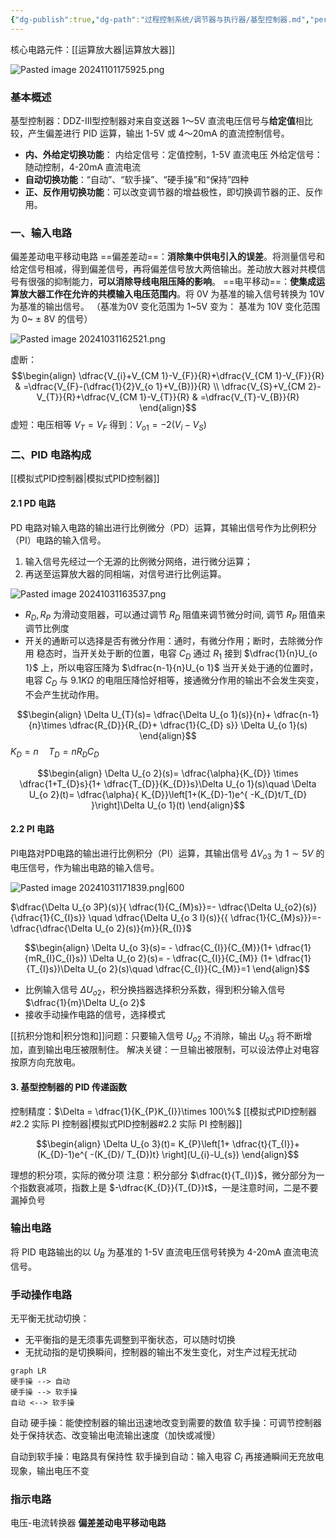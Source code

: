 ```yaml
---
{"dg-publish":true,"dg-path":"过程控制系统/调节器与执行器/基型控制器.md","permalink":"/过程控制系统/调节器与执行器/基型控制器/","dgPassFrontmatter":true,"noteIcon":"","created":"2024-10-08T09:53:27.180+08:00","updated":"2024-11-02T18:03:50.289+08:00"}
---
```



核心电路元件：[[运算放大器\|运算放大器]]

![Pasted image 20241101175925.png](/img/user/%E5%8A%9F%E8%83%BD%E6%80%A7%E6%96%87%E4%BB%B6%E5%A4%B9/%E8%BD%BD%E5%85%A5%E7%9A%84%E5%AA%92%E4%BD%93%E8%B5%84%E6%BA%90/Pasted%20image%2020241101175925.png)

### 基本概述
基型控制器：DDZ-Ⅲ型控制器对来自变送器 1～5V 直流电压信号与**给定值**相比较，产生偏差进行 PID 运算，输出 1-5V 或 4～20mA 的直流控制信号。
- **内、外给定切换功能**：
	内给定信号：定值控制，1-5V 直流电压
	外给定信号：随动控制，4-20mA 直流电流
- **自动切换功能**：“自动”、“软手操”、“硬手操”和“保持”四种
- **正、反作用切换功能**：可以改变调节器的增益极性，即切换调节器的正、反作用。

### 一、输入电路
偏差差动电平移动电路
==偏差差动==：**消除集中供电引入的误差**。将测量信号和给定信号相减，得到偏差信号，再将偏差信号放大两倍输出。差动放大器对共模信号有很强的抑制能力，**可以消除导线电阻压降的影响**。
==电平移动==：**使集成运算放大器工作在允许的共模输入电压范围内**。将 0V 为基准的输入信号转换为 10V 为基准的输出信号。
（基准为0V 变化范围为 1~5V 变为： 基准为 10V 变化范围为 0~ $\pm$ 8V 的信号）


![Pasted image 20241031162521.png](/img/user/%E5%8A%9F%E8%83%BD%E6%80%A7%E6%96%87%E4%BB%B6%E5%A4%B9/%E8%BD%BD%E5%85%A5%E7%9A%84%E5%AA%92%E4%BD%93%E8%B5%84%E6%BA%90/Pasted%20image%2020241031162521.png)


虚断：
$$\begin{align}
\dfrac{V_{i}+V_{CM 1}-V_{F}}{R}+\dfrac{V_{CM 1}-V_{F}}{R} & =\dfrac{V_{F}-(\dfrac{1}{2}V_{o 1}+V_{B})}{R} \\
\dfrac{V_{S}+V_{CM 2}-V_{T}}{R}+\dfrac{V_{CM 1}-V_{T}}{R} & =\dfrac{V_{T}-V_{B}}{R} 
\end{align}$$
虚短：电压相等 $V_{T}=V_{F}$
得到：$V_{o 1}=-2(V_{i}-V_{S})$

### 二、PID 电路构成
[[模拟式PID控制器\|模拟式PID控制器]]
#### 2.1 PD 电路
PD 电路对输入电路的输出进行比例微分（PD）运算，其输出信号作为比例积分（PI）电路的输入信号。
1. 输入信号先经过一个无源的比例微分网络，进行微分运算；
2. 再送至运算放大器的同相端，对信号进行比例运算。

![Pasted image 20241031163537.png](/img/user/%E5%8A%9F%E8%83%BD%E6%80%A7%E6%96%87%E4%BB%B6%E5%A4%B9/%E8%BD%BD%E5%85%A5%E7%9A%84%E5%AA%92%E4%BD%93%E8%B5%84%E6%BA%90/Pasted%20image%2020241031163537.png)

-  $R_{D},R_{P}$ 为滑动变阻器，可以通过调节 $R_{D}$ 阻值来调节微分时间, 调节 $R_{P}$ 阻值来调节比例度
- 开关的通断可以选择是否有微分作用：通时，有微分作用；断时，去除微分作用
	稳态时，当开关处于断的位置，电容 $C_{D}$ 通过 $R_{1}$ 接到 $\dfrac{1}{n}U_{o 1}$ 上，所以电容压降为 $\dfrac{n-1}{n}U_{o 1}$
	当开关处于通的位置时，电容 $C_{D}$ 与 $9.1K \Omega$ 的电阻压降恰好相等，接通微分作用的输出不会发生突变，不会产生扰动作用。

$$\begin{align}
\Delta U_{T}(s)= \dfrac{\Delta U_{o 1}(s)}{n}+ \dfrac{n-1}{n}\times \dfrac{R_{D}}{R_{D}+ \dfrac{1}{C_{D} s}} \Delta U_{o 1}(s)
\end{align}$$
$K_{D}=n\quad T_{D}=n R_{D}C_{D}$

$$\begin{align}
\Delta U_{o 2}(s)= \dfrac{\alpha}{K_{D}} \times \dfrac{1+T_{D}s}{1+ \dfrac{T_{D}}{K_{D}}s}\Delta U_{o 1}(s)\quad  \Delta U_{o 2}(t)= \dfrac{\alpha}{ K_{D}}\left[1+(K_{D}-1)e^{  -K_{D}t/T_{D} }\right]\Delta U_{o 1}(t)
\end{align}$$
#### 2.2 PI 电路 
PI电路对PD电路的输出进行比例积分（PI）运算，其输出信号 $\Delta V_{o 3}$ 为 $1\sim 5V$ 的电压信号，作为输出电路的输入信号。

![Pasted image 20241031171839.png|600](/img/user/%E5%8A%9F%E8%83%BD%E6%80%A7%E6%96%87%E4%BB%B6%E5%A4%B9/%E8%BD%BD%E5%85%A5%E7%9A%84%E5%AA%92%E4%BD%93%E8%B5%84%E6%BA%90/Pasted%20image%2020241031171839.png)

$\dfrac{\Delta U_{o 3P}(s)}{ \dfrac{1}{C_{M}s}}=- \dfrac{\Delta U_{o2}(s)}{\dfrac{1}{C_{I}s}}  \quad \dfrac{\Delta U_{o 3 I}(s)}{{ \dfrac{1}{C_{M}s}}}=-\dfrac{\dfrac{\Delta U_{o 2}(s)}{m}}{R_{I}}$

$$\begin{align}
\Delta U_{o 3}(s)= - \dfrac{C_{I}}{C_{M}}(1+ \dfrac{1}{mR_{I}C_{I}s}) \Delta U_{o 2}(s)= - \dfrac{C_{I}}{C_{M}} (1+ \dfrac{1}{T_{I}s})\Delta U_{o 2}(s)\quad  \dfrac{C_{I}}{C_{M}}=1
\end{align}$$

- 比例输入信号 $\Delta U_{o 2}$，积分换挡器选择积分系数，得到积分输入信号 $\dfrac{1}{m}\Delta U_{o 2}$
- 接收手动操作电路的信号，选择模式

[[抗积分饱和\|积分饱和]]问题：只要输入信号 $U_{o 2}$ 不消除，输出 $U_{ o 3}$ 将不断增加，直到输出电压被限制住。
解决关键：一旦输出被限制，可以设法停止对电容按原方向充放电。


#### 3. 基型控制器的 PID 传递函数
控制精度：$\Delta = \dfrac{1}{K_{P}K_{I}}\times 100\%$
[[模拟式PID控制器#2.2 实际 PI 控制器\|模拟式PID控制器#2.2 实际 PI 控制器]]

$$\begin{align}
 \Delta U_{o 3}(t)= K_{P}\left[1+ \dfrac{t}{T_{I}}+ (K_{D}-1)e^{  -(K_{D}/ T_{D})t} \right](U_{i}-U_{s})
\end{align}$$

理想的积分项，实际的微分项
注意：积分部分 $\dfrac{t}{T_{I}}$，微分部分为一个指数衰减项，指数上是 $-\dfrac{K_{D}}{T_{D}}t$，一是注意时间，二是不要漏掉负号


### 输出电路
将 PID 电路输出的以 $U_{B}$ 为基准的 1-5V 直流电压信号转换为 4-20mA 直流电流信号。


### 手动操作电路
无平衡无扰动切换：
- 无平衡指的是无须事先调整到平衡状态，可以随时切换
- 无扰动指的是切换瞬间，控制器的输出不发生变化，对生产过程无扰动


```mermaid
graph LR
硬手操 --> 自动
硬手操 --> 软手操
自动 <--> 软手操
```
自动
硬手操：能使控制器的输出迅速地改变到需要的数值
软手操：可调节控制器处于保持状态、改变输出电流输出速度（加快或减慢）


自动到软手操：电路具有保持性
软手操到自动：输入电容 $C_{I}$ 再接通瞬间无充放电现象，输出电压不变


### 指示电路
电压-电流转换器
**偏差差动电平移动电路**
